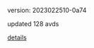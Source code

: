 version: 2023022510-0a74

updated 128 avds

[details](https://github.com/0x74f917491bfa7ebfa379/ali_avd_db/blob/master/change_log/2023/02/25/10/0a74.txt)